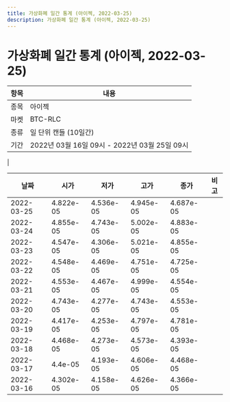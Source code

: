 ```yaml
---
title: 가상화폐 일간 통계 (아이젝, 2022-03-25)
description: 가상화폐 일간 통계 (아이젝, 2022-03-25)
---
```


가상화폐 일간 통계 (아이젝, 2022-03-25)
===

|항목|내용|
|--|--|
|종목|아이젝|
|마켓|BTC-RLC|
|종류|일 단위 캔들 (10일간)|
|기간|2022년 03월 16일 09시 - 2022년 03월 25일 09시
|

|날짜|시가|저가|고가|종가|비고|
|--|--|--|--|--|--|
|2022-03-25|4.822e-05|4.536e-05|4.945e-05|4.687e-05|    |
|2022-03-24|4.855e-05|4.743e-05|5.002e-05|4.883e-05|    |
|2022-03-23|4.547e-05|4.306e-05|5.021e-05|4.855e-05|    |
|2022-03-22|4.548e-05|4.469e-05|4.751e-05|4.725e-05|    |
|2022-03-21|4.553e-05|4.467e-05|4.999e-05|4.554e-05|    |
|2022-03-20|4.743e-05|4.277e-05|4.743e-05|4.553e-05|    |
|2022-03-19|4.417e-05|4.253e-05|4.797e-05|4.781e-05|    |
|2022-03-18|4.468e-05|4.273e-05|4.573e-05|4.393e-05|    |
|2022-03-17|4.4e-05|4.193e-05|4.606e-05|4.468e-05|    |
|2022-03-16|4.302e-05|4.158e-05|4.626e-05|4.366e-05|    |
